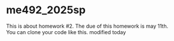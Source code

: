 # me492_2025sp
This is about homework #2.
The due of this homework is may 11th.<br>
You can clone your code like this.
modified today
